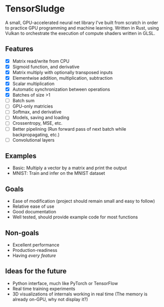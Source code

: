 # TensorSludge
A small, GPU-accelerated neural net library I've built from scratch in order to practice GPU programming and machine learning. Written in Rust, using Vulkan to orchestrate the execution of compute shaders written in GLSL.

## Features
- [X] Matrix read/write from CPU
- [X] Sigmoid function, and derivative
- [X] Matrix multiply with optionally transposed inputs
- [X] Elementwise addition, multiplication, subtraction
- [X] Scalar multiplication
- [X] Automatic synchronization between operations
- [X] Batches of size >1
- [ ] Batch sum
- [ ] GPU-only matricies
- [ ] Softmax, and derivative
- [ ] Models, saving and loading
- [ ] Crossentropy, MSE, etc.
- [ ] Better pipelining (Run forward pass of next batch while backpropagating, etc.)
- [ ] Convolutional layers

## Examples
* Basic: Multiply a vector by a matrix and print the output
* MNIST: Train and infer on the MNIST dataset

## Goals
* Ease of modification (project should remain small and easy to follow)
* Relative ease of use
* Good documentation
* Well tested, should provide example code for most functions

## Non-goals
* Excellent performance
* Production-readiness
* Having _every feature_

## Ideas for the future
* Python interface, much like PyTorch or TensorFlow
* Real time training experiments
* 3D visualizations of internals working in real time (The memory is already on-GPU, why not display it?)
